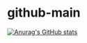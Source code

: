 # github-main

[![Anurag's GitHub stats](https://github-readme-stats.vercel.app/api?username=hlpangaa)](https://github.com/anuraghazra/github-readme-stats)
